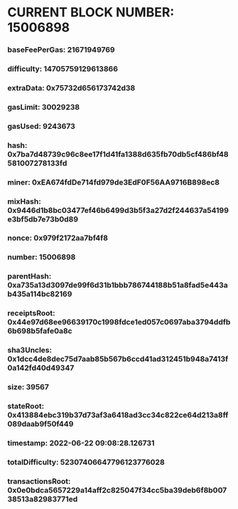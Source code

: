 # CURRENT BLOCK NUMBER: 15006898

### baseFeePerGas: 21671949769
### difficulty: 14705759129613866
### extraData: 0x75732d656173742d38
### gasLimit: 30029238
### gasUsed: 9243673
### hash: 0x7ba7d48739c96c8ee17f1d41fa1388d635fb70db5cf486bf48581007278133fd
### miner: 0xEA674fdDe714fd979de3EdF0F56AA9716B898ec8
### mixHash: 0x9446d1b8bc03477ef46b6499d3b5f3a27d2f244637a54199e3bf5db7e73b0d89
### nonce: 0x979f2172aa7bf4f8
### number: 15006898
### parentHash: 0xa735a13d3097de99f6d31b1bbb786744188b51a8fad5e443ab435a114bc82169
### receiptsRoot: 0x44e97d68ee96639170c1998fdce1ed057c0697aba3794ddfb6b698b5fafe0a8c
### sha3Uncles: 0x1dcc4de8dec75d7aab85b567b6ccd41ad312451b948a7413f0a142fd40d49347
### size: 39567
### stateRoot: 0x413884ebc319b37d73af3a6418ad3cc34c822ce64d213a8ff089daab9f50f449
### timestamp: 2022-06-22 09:08:28.126731
### totalDifficulty: 52307406647796123776028
### transactionsRoot: 0x0e0bdca5657229a14aff2c825047f34cc5ba39deb6f8b00738513a82983771ed
